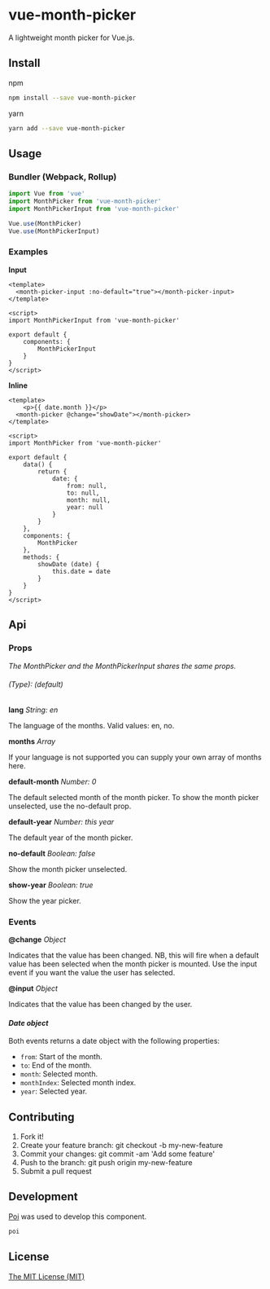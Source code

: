# vue-month-picker

A lightweight month picker for Vue.js.

## Install
npm
```bash
npm install --save vue-month-picker
```
yarn
```bash
yarn add --save vue-month-picker
```

## Usage

### Bundler (Webpack, Rollup)

```js
import Vue from 'vue'
import MonthPicker from 'vue-month-picker'
import MonthPickerInput from 'vue-month-picker'

Vue.use(MonthPicker)
Vue.use(MonthPickerInput)
```

### Examples

**Input**
```vue
<template>
  <month-picker-input :no-default="true"></month-picker-input>
</template>

<script>
import MonthPickerInput from 'vue-month-picker'

export default {
	components: {
		MonthPickerInput
	}
}
</script>
```

**Inline**
```vue
<template>
	<p>{{ date.month }}</p>
  <month-picker @change="showDate"></month-picker>
</template>

<script>
import MonthPicker from 'vue-month-picker'

export default {
	data() {
		return {
			date: {
				from: null,
				to: null,
				month: null,
				year: null
			}
		}
	},
	components: {
		MonthPicker
	},
	methods: {
		showDate (date) {
			this.date = date
		}
	}
}
</script>
```

## Api

### Props 

_The MonthPicker and the MonthPickerInput shares the same props._

###### _(Type): (default)_

**lang** _String: en_

The language of the months. 
Valid values: en, no.

**months** _Array_

If your language is not supported you can supply your own array of months here.

**default-month** _Number: 0_

The default selected month of the month picker. To show the month picker unselected, use the no-default prop.

**default-year** _Number: this year_

The default year of the month picker.

**no-default** _Boolean: false_

Show the month picker unselected.

**show-year** _Boolean: true_

Show the year picker.

### Events

**@change** _Object_

Indicates that the value has been changed. NB, this will fire when a default value has been selected when the month picker is mounted. Use the input event if you want the value the user has selected.


**@input** _Object_

Indicates that the value has been changed by the user.

#### _Date object_

Both events returns a date object with the following properties:
- ```from```: Start of the month.
- ```to```: End of the month.
- ```month```: Selected month.
- ```monthIndex```: Selected month index.
- ```year```: Selected year.

## Contributing

1. Fork it!
2. Create your feature branch: git checkout -b my-new-feature
3. Commit your changes: git commit -am 'Add some feature'
3. Push to the branch: git push origin my-new-feature
4. Submit a pull request

## Development

[Poi](https://poi.js.org/) was used to develop this component.

```bash
poi
```

## License
[The MIT License (MIT)](https://opensource.org/licenses/MIT)
